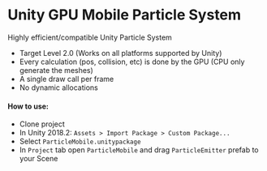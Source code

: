 # Unity GPU Mobile Particle System
Highly efficient/compatible Unity Particle System
- Target Level 2.0 (Works on all platforms supported by Unity)
- Every calculation (pos, collision, etc) is done by the GPU (CPU only generate the meshes)
- A single draw call per frame
- No dynamic allocations

#### How to use:
- Clone project
- In Unity 2018.2: `Assets > Import Package > Custom Package...`
- Select `ParticleMobile.unitypackage`
- In `Project` tab open `ParticleMobile` and drag `ParticleEmitter` prefab to your Scene

